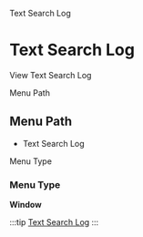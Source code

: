 
Text Search Log
# Text Search Log


View Text Search Log

Menu Path
## Menu Path



- Text Search Log

Menu Type
### Menu Type

**Window**


:::tip
[Text Search Log](functional-guide/window/window-text-search-log.md)
:::